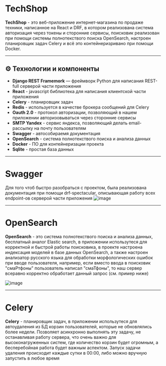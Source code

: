# TechShop
**TechShop** - это веб-приложение интернет-магазина по продаже техники, написанное на React и DRF, в котором реализована система авторизация через токены и сторонние сервисы,
поисковик реализован при помощи системы полнотекствого поиска OpenSearch, настроен планировщик задач Celery и всё это контейнеризривано при помощи Docker.

---
## ⚙️ Технологии и компоненты

- **Django REST Framemork** — фреймворк Python для написания REST-full серверой части приложения
- **React** - javascript библиотека для написания клиентской части приложения
- **Celery** - планировщик задач
- **Redis** - используется в качестве брокера сообщений для Celery
- **Oauth 2.0** - протокол авторизации, позволяющий в нашем приложении авторизовываться через сторонние сервисы
- **SMTP Yandex** - cервис яндекса, позволяющий делать email-рассылку на почту пользователям
- **Swagger** - автособираемя документация
- **OpenSearch** - система полнотекствого поиска и анализа данных
- **Docker** - ПО для контейнеризации проекта
- **Sqlite** - простая база данных
  
---

# Swagger
Для того чтоб быстро разобраться с проектом, была реализована документация при помощи drf-spectacular, описывающая работу всех endpoint-ов серверой части приложения
![image](https://github.com/user-attachments/assets/392ba2ce-b803-4f52-9e9d-78a3c4b49c1e)

---

# OpenSearch
**OpenSearch** - это система полнотекствого поиска и анализа данных, бесплатный аналог Elastic search, в приложении использутеся для корректной и быстрой работы поисковика,
в проекте настроена индексация моделей в базе данных OpenSearch, а также настроен анализатор русского языка для 
обработки морфологических ошибок при вводе пользователя, например, если вместо ввода в поисковик "смаРтфоны" пользователь написал "смаТфоны",
то наш сервер всеравно корректно обработает данный запрос (см. пример ниже)

![image](https://github.com/user-attachments/assets/42c76151-11b7-4c25-91b8-4cd11c2edda3)

---

# Celery
**Celery** - планировщик задач, в приложении использутеся для автоудаления из БД корзин пользователей, которые не обновлялись более недели.
Позволяет асинхронно выполнять эту задачу, не останавливая работу сервера, что очень важно для высоконагруженных систем, где количество корзин будет огромным,
а бесперебойная работа будет важным аспектом. Запуск задачи удаления происходит каждые сутки в 00:00, либо можно вручную запустить в любое время
